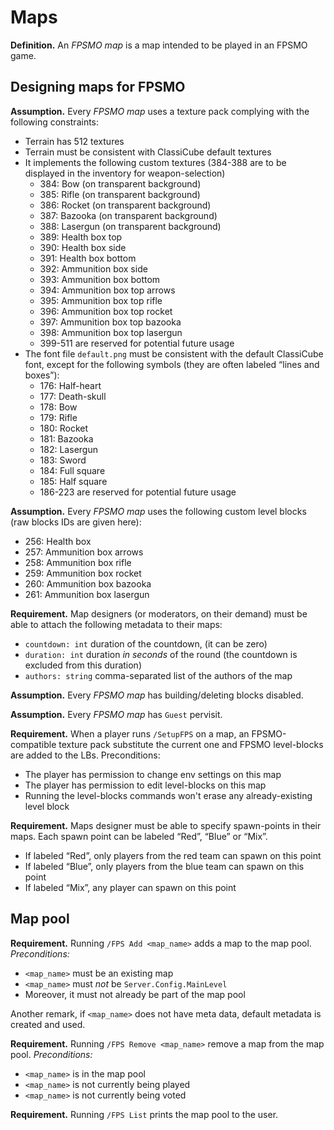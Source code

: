 # Maps

**Definition.** An *FPSMO map* is a map intended to be played in an FPSMO game.

## Designing maps for FPSMO

**Assumption.** Every *FPSMO map* uses a texture pack complying with the following constraints:

+ Terrain has 512 textures
+ Terrain must be consistent with ClassiCube default textures
+ It implements the following custom textures (384-388 are to be displayed in the inventory for weapon-selection)
    - 384: Bow (on transparent background)
    - 385: Rifle (on transparent background)
    - 386: Rocket (on transparent background)
    - 387: Bazooka (on transparent background)
    - 388: Lasergun (on transparent background)
    - 389: Health box top
    - 390: Health box side
    - 391: Health box bottom
    - 392: Ammunition box side
    - 393: Ammunition box bottom
    - 394: Ammunition box top arrows
    - 395: Ammunition box top rifle
    - 396: Ammunition box top rocket
    - 397: Ammunition box top bazooka
    - 398: Ammunition box top lasergun
    - 399-511 are reserved for potential future usage
+ The font file `default.png` must be consistent with the default ClassiCube font, except for the following symbols (they are often labeled “lines and boxes”):
    - 176: Half-heart
    - 177: Death-skull
    - 178: Bow
    - 179: Rifle
    - 180: Rocket
    - 181: Bazooka
    - 182: Lasergun
    - 183: Sword
    - 184: Full square
    - 185: Half square
    - 186-223 are reserved for potential future usage

**Assumption.** Every *FPSMO map* uses the following custom level blocks (raw blocks IDs are given here):

+ 256: Health box
+ 257: Ammunition box arrows
+ 258: Ammunition box rifle
+ 259: Ammunition box rocket
+ 260: Ammunition box bazooka
+ 261: Ammunition box lasergun

**Requirement.** Map designers (or moderators, on their demand) must be able to attach the following metadata to their maps:

+ `countdown: int` duration of the countdown, (it can be zero)
+ `duration: int` duration *in seconds* of the round (the countdown is excluded from this duration)
+ `authors: string` comma-separated list of the authors of the map

**Assumption.** Every *FPSMO map* has building/deleting blocks disabled.

**Assumption.** Every *FPSMO map* has `Guest` pervisit.

**Requirement.** When a player runs `/SetupFPS` on a map, an FPSMO-compatible texture pack substitute the current one and FPSMO level-blocks are added to the LBs. Preconditions:

+ The player has permission to change env settings on this map
+ The player has permission to edit level-blocks on this map
+ Running the level-blocks commands won't erase any already-existing level block

**Requirement.** Maps designer must be able to specify spawn-points in their maps. Each spawn point can be labeled “Red”, “Blue” or “Mix”.

+ If labeled “Red”, only players from the red team can spawn on this point
+ If labeled “Blue”, only players from the blue team can spawn on this point
+ If labeled “Mix”, any player can spawn on this point

## Map pool

**Requirement.** Running `/FPS Add <map_name>` adds a map to the map pool. *Preconditions:*

+ `<map_name>` must be an existing map
+ `<map_name>` must *not* be `Server.Config.MainLevel`
+ Moreover, it must not already be part of the map pool

Another remark, if `<map_name>` does not have meta data, default metadata is created and used.

**Requirement.** Running `/FPS Remove <map_name>` remove a map from the map pool. *Preconditions:*

+ `<map_name>` is in the map pool
+ `<map_name>` is not currently being played
+ `<map_name>` is not currently being voted

**Requirement.** Running `/FPS List` prints the map pool to the user.
